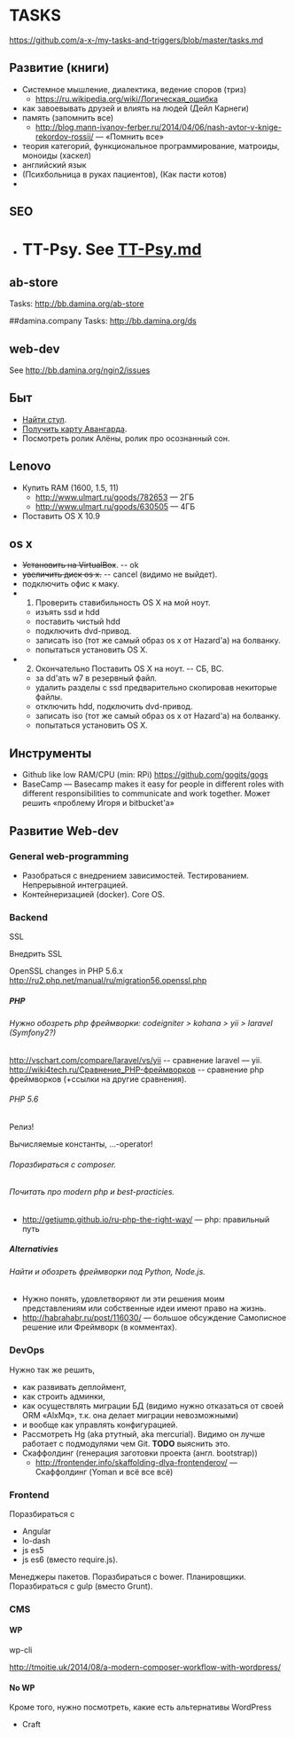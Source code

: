 # TASKS #
https://github.com/a-x-/my-tasks-and-triggers/blob/master/tasks.md

## Развитие  (книги)
* Системное мышление, диалектика, ведение споров (триз)
    - https://ru.wikipedia.org/wiki/Логическая_ошибка
* как завоевывать друзей и влиять на людей (Дейл Карнеги)
* память (запомнить все) 
    * http://blog.mann-ivanov-ferber.ru/2014/04/06/nash-avtor-v-knige-rekordov-rossii/ — «Помнить все»
* теория категорий, функциональное программирование, матроиды, моноиды (хаскел)
* английский язык
* (Психбольница в руках пациентов), (Как пасти котов)
* 

## SEO
* # TT-Psy. See [TT-Psy.md](/TT-Psy.md)

## ab-store
Tasks: http://bb.damina.org/ab-store

##damina.company
Tasks: http://bb.damina.org/ds

## web-dev
See http://bb.damina.org/ngin2/issues


## Быт
* [Найти стул](http://www.avito.ru/moskva/mebel_i_interer/kompyuternye_stoly_i_kresla?metro=29-103-2142&q=кресло&s=1).
* [Получить карту Авангарда](https://www.avangard.ru/ccorder/faces/step2.jspx).
* Посмотреть ролик Алёны, ролик про осознанный сон.

## Lenovo
* Купить RAM (1600, 1.5, 11)
    - http://www.ulmart.ru/goods/782653 — 2ГБ
    - http://www.ulmart.ru/goods/630505 — 4ГБ
* Поставить OS X 10.9

## os x
* ~~Установить на VirtualBox~~. -- ok
* ~~увеличить диск os x.~~ -- cancel (видимо не выйдет).
* подключить офис к маку.
* 1) Проверить ставибильность OS X на мой ноут.
	- изъять ssd и hdd
	- поставить чистый hdd
	- подключить dvd-привод.
	- записать iso (тот же самый образ os x от Hazard'а) на болванку.
	- попытаться установить OS X.
* 2) Окончательно Поставить OS X на ноут. -- СБ, ВС.
	- за dd'ать w7 в резервный файл.
	- удалить разделы с ssd предварительно скопировав некиторые файлы.
	- отключить hdd, подключить dvd-привод.
	- записать iso (тот же самый образ os x от Hazard'а) на болванку.
	- попытаться установить OS X.


## Инструменты
* Github like low RAM/CPU (min: RPi) https://github.com/gogits/gogs
* BaseCamp — Basecamp makes it easy for people in different roles with different responsibilities to communicate and work together.
  Может решить «проблему Игоря и bitbucket'а»

## Развитие Web-dev 

### General web-programming

* Разобраться с внедрением зависимостей. Тестированием. Непрерывной интеграцией.
* Контейнеризацией (docker). Core OS.

### Backend

SSL

Внедрить SSL

OpenSSL changes in PHP 5.6.x  http://ru2.php.net/manual/ru/migration56.openssl.php

##### PHP
###### Нужно обозреть php фреймворки: codeigniter > kohana > yii > laravel (Symfony2?)
http://vschart.com/compare/laravel/vs/yii -- сравнение laravel — yii.
http://wiki4tech.ru/Сравнение_PHP-фреймворков -- сравнение php фреймворков (+ссылки на другие сравнения).

###### PHP 5.6

Релиз!

Вычисляемые константы, ...-operator!

###### Поразбираться с composer.

###### Почитать про modern php и best-practicies.
* http://getjump.github.io/ru-php-the-right-way/ — php: правильный путь

##### Alternativies
###### Найти и обозреть фреймворки под Python, Node.js.
* Нужно понять, удовлетворяют ли эти решения моим представлениям или собственные идеи имеют право на жизнь.
* http://habrahabr.ru/post/116030/ — большое обсуждение Самописное решение или Фреймворк (в комментах).

### DevOps
Нужно так же решить, 

* как развивать деплоймент, 
* как строить админки, 
* как осуществлять миграции БД (видимо нужно отказаться от своей ORM «AlxMq», т.к. она делает миграции невозможными)
* и вообще как управлять конфигурацией.
* Рассмотреть Hg (aka ртутный, aka mercurial). Видимо он лучше работает с подмодулями чем Git. **TODO** выяснить это.
* Скаффолдинг (генерация заготовки проекта (англ. bootstrap))
    - http://frontender.info/skaffolding-dlya-frontenderov/ — Скаффолдинг (Yoman и всё все всё)


### Frontend
Поразбираться с
* Angular
* lo-dash
* js es5
* js es6 (вместо require.js).

Менеджеры пакетов. Поразбираться с bower.
Планировщики. Поразбираться с gulp (вместо Grunt).

### CMS
#### WP
wp-cli

http://tmoitie.uk/2014/08/a-modern-composer-workflow-with-wordpress/

#### No WP
Кроме того, нужно посмотреть, какие есть альтернативы WordPress

* Craft

